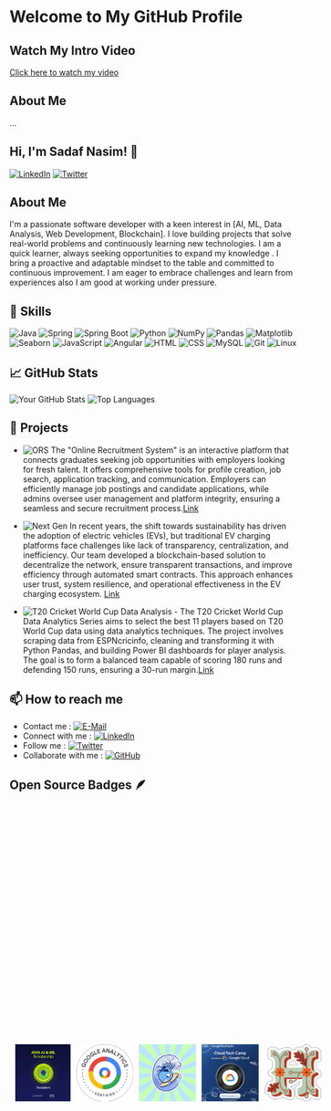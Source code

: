<!-- Embed MP4 Video -->
# Welcome to My GitHub Profile

## Watch My Intro Video
[Click here to watch my video](https://github.com/Sadaf-pixel/Badges/raw/main/Black%20and%20Blue%20Neon%20Technology%20Video.mp4)

## About Me
...


## Hi, I'm Sadaf Nasim! 👋

[![LinkedIn](https://img.shields.io/badge/LinkedIn-Connect-blue)](https://www.linkedin.com/in/sadaf-nasim-935438202/)
[![Twitter](https://img.shields.io/badge/Twitter-Follow-blue)](https://x.com/ZoyaShe71557700)

## About Me
I'm a passionate software developer with a keen interest in [AI, ML, Data Analysis, Web Development, Blockchain]. I love building projects that solve real-world problems and continuously learning new technologies. I am a quick learner, always seeking opportunities to expand my knowledge . I bring a proactive and adaptable mindset to the table and committed to continuous improvement. I am eager to embrace challenges and learn from experiences also I am good at working under pressure.

## 🔧 Skills
![Java](https://img.shields.io/badge/-Java-black?style=flat-square&logo=java)
![Spring](https://img.shields.io/badge/-Spring-black?style=flat-square&logo=spring)
![Spring Boot](https://img.shields.io/badge/-Spring%20Boot-black?style=flat-square&logo=springboot)
![Python](https://img.shields.io/badge/-Python-black?style=flat-square&logo=python)
![NumPy](https://img.shields.io/badge/-NumPy-black?style=flat-square&logo=numpy)
![Pandas](https://img.shields.io/badge/-pandas-black?style=flat-square&logo=pandas)
![Matplotlib](https://img.shields.io/badge/-Matplotlib-black?style=flat-square&logo=python)
![Seaborn](https://img.shields.io/badge/-Seaborn-black?style=flat-square&logo=python)
![JavaScript](https://img.shields.io/badge/-JavaScript-black?style=flat-square&logo=javascript)
![Angular](https://img.shields.io/badge/-Angular-black?style=flat-square&logo=angular)
![HTML](https://img.shields.io/badge/-HTML-black?style=flat-square&logo=html5)
![CSS](https://img.shields.io/badge/-CSS-black?style=flat-square&logo=css3)
![MySQL](https://img.shields.io/badge/-MySQL-black?style=flat-square&logo=mysql)
![Git](https://img.shields.io/badge/-Git-black?style=flat-square&logo=git)
![Linux](https://img.shields.io/badge/-Linux-black?style=flat-square&logo=linux)


## 📈 GitHub Stats
![Your GitHub Stats](https://github-readme-stats.vercel.app/api?username=Sadaf-pixel&show_icons=true&theme=radical)
![Top Languages](https://github-readme-stats.vercel.app/api/top-langs/?username=Sadaf-pixel&layout=compact&theme=radical)



## 🌟 Projects
- ![ORS](https://img.shields.io/badge/Online%20Recruitment%20System-8A2BE2)
The "Online Recruitment System" is an interactive platform that connects graduates seeking job opportunities with employers looking for fresh talent. It offers comprehensive tools for profile creation, job search, application tracking, and communication. Employers can efficiently manage job postings and candidate applications, while admins oversee user management and platform integrity, ensuring a seamless and secure recruitment process.[Link](https://github.com/Sohankalburgi/Online-Recuritment)

- ![Next Gen](https://img.shields.io/badge/Next%20Gen%20EV%20Charging%20System-8A2BE2)
In recent years, the shift towards sustainability has driven the adoption of electric vehicles (EVs), but traditional EV charging platforms face challenges like lack of transparency, centralization, and inefficiency. Our team developed a blockchain-based solution to decentralize the network, ensure transparent transactions, and improve efficiency through automated smart contracts. This approach enhances user trust, system resilience, and operational effectiveness in the EV charging ecosystem. [Link](https://github.com/divyangshu-19/Next-Gen-EV-Charging-System)

- ![T20 Cricket World Cup Data Analysis](https://img.shields.io/badge/T20%20Cricket%20World%20Cup%20Data%20Analysis-8A2BE2) - The T20 Cricket World Cup Data Analytics Series aims to select the best 11 players based on T20 World Cup data using data analytics techniques. The project involves scraping data from ESPNcricinfo, cleaning and transforming it with Python Pandas, and building Power BI dashboards for player analysis. The goal is to form a balanced team capable of scoring 180 runs and defending 150 runs, ensuring a 30-run margin.[Link](https://github.com/Sadaf-pixel/Cricket-Analysis-) 


## 📫 How to reach me
- Contact me : [![E-Mail](https://img.shields.io/badge/Email-Connect-blue?style=flat-square&logo=email)](mailto:snasim695@gmail.com)
- Connect with me : [![LinkedIn](https://img.shields.io/static/v1?label=LinkedIn&message=Sadaf%20Nasim&color=0077B5&logo=linkedin&style=flat)](https://www.linkedin.com/in/sadaf-nasim-935438202/)
- Follow me : [![Twitter](https://img.shields.io/static/v1?label=Twitter&message=Sadaf%20Nasim&color=1DA1F2&logo=twitter&style=flat)](https://x.com/ZoyaShe71557700)
- Collaborate with me : [![GitHub](https://img.shields.io/static/v1?label=GitHub&message=@Sadaf-pixel&color=181717&logo=github&style=flat)](https://github.com/Sadaf-pixel)

<!---
Sadaf-pixel/Sadaf-pixel is a ✨ special ✨ repository because its `README.md` (this file) appears on your GitHub profile.
You can click the Preview link to take a look at your changes.
--->
## Open Source Badges 🪶
<div style='display:flex; align-items:center; gap: 10px;' align='center'><a href="https://gssoc.girlscript.tech/leaderboard">
<img src="https://raw.githubusercontent.com/girlscript/gssoc-website-new/main/public/badges/postman.png" width="100px" height="100px" />
  <img src="https://github.com/girlscript/gssoc-website-new/blob/main/public/badges/1.png" width="100px" height="100px" />
  <img src="https://github.com/girlscript/gssoc-website-new/blob/main/public/badges/2.png" width="100px" height="100px" />
  <img src="https://github.com/girlscript/gssoc-website-new/blob/main/public/badges/3.png" width="100px" height="100px" />
  <img src="https://github.com/girlscript/gssoc-website-new/blob/main/public/badges/4.png" width="100px" height="100px" />
  <img src="https://github.com/girlscript/gssoc-website-new/blob/main/public/badges/5.png" width="100px" height="100px" />
  <img src="https://github.com/girlscript/gssoc-website-new/blob/main/public/badges/6.png" width="105px" height="105px" />
  <img src="https://github.com/girlscript/gssoc-website-new/blob/main/public/badges/7.png" width="100px" height="100px" />
  <img src="https://github.com/girlscript/gssoc-website-new/blob/main/public/badges/8.png" width="100px" height="100px" /></a>
  <img src="https://github.com/Sadaf-pixel/Badges/blob/main/AWS%20Badge.png" width="100px" height="100px" /></a>
  <img src="https://github.com/Sadaf-pixel/Badges/blob/main/Google%20Analytics%20Badge.png" width="100px" height="100px" /></a>
  <img src="https://github.com/Sadaf-pixel/Badges/blob/main/docker_badge.png" width="100px" height="100px" /></a>
  <img src="https://github.com/Sadaf-pixel/Badges/blob/main/h2s_ctc_badge.png" width="100px" gap: 10px; height="100px" /></a>
  <img src="https://github.com/Sadaf-pixel/Badges/blob/main/unnamed.png" width="100px" gap: 10px; height="100px" /></a>
</div>
